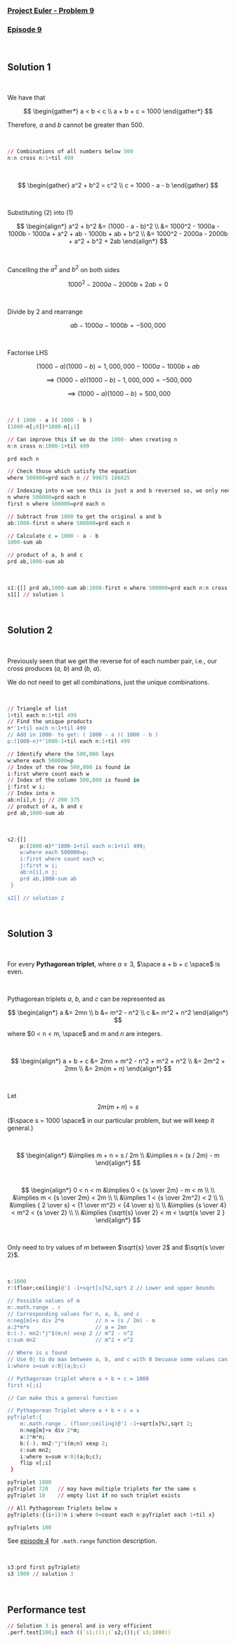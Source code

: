 ### [Project Euler - Problem 9](https://projecteuler.net/problem=9)
### [Episode 9](https://community.kx.com/t5/kdb-and-q/Q-For-Problems-Episode-9/td-p/13586)
<br>

## Solution 1
<br>

We have that 

$$
\begin{gather*}
    a < b < c \\
    a + b + c = 1000
\end{gather*}
$$

Therefore, <var>a</var> and <var>b</var> cannot be greater than $500$.

<br />

```q
// Combinations of all numbers below 500
n:n cross n:1+til 499
```

<br />

$$
\begin{gather}
    a^2 + b^2 = c^2 \\
    c = 1000 - a - b
\end{gather}
$$

<br />

Substituting (2) into (1)

$$
\begin{align*}
a^2 + b^2 &= (1000 - a - b)^2 \\ 
    &= 1000^2 - 1000a - 1000b - 1000a + a^2 + ab - 1000b + ab + b^2 \\
    &= 1000^2 - 2000a - 2000b + a^2 + b^2 + 2ab
\end{align*}
$$

<br />  
              
Cancelling the $a^2$ and $b^2$ on both sides

$$
1000^2 - 2000a - 2000b + 2ab = 0
$$

<br />  

Divide by $2$ and rearrange

$$
ab - 1000a - 1000b = -500,000
$$

<br />  

Factorise LHS

$$
( 1000 - a )( 1000 - b ) = 1,000,000 - 1000a - 1000b + ab
$$

$$
\implies ( 1000 - a )( 1000 - b ) - 1,000,000 = -500,000
$$

$$
\implies ( 1000 - a )( 1000 - b ) = 500,000
$$

<br /> 

```q
// ( 1000 - a )( 1000 - b ) 
(1000-n[;0])*1000-n[;1]

// Can improve this if we do the 1000- when creating n
n:n cross n:1000-1+til 499

prd each n

// Check those which satisfy the equation
where 500000=prd each n // 99675 186825

// Indexing into n we see this is just a and b reversed so, we only need to take one of these
n where 500000=prd each n
first n where 500000=prd each n

// Subtract from 1000 to get the original a and b
ab:1000-first n where 500000=prd each n

// Calculate c = 1000 - a - b
1000-sum ab

// product of a, b and c
prd ab,1000-sum ab
```

<br /> 

```q
s1:{[] prd ab,1000-sum ab:1000-first n where 500000=prd each n:n cross n:1000-1+til 499}
s1[] // solution 1
```

<br /> 

## Solution 2

<br /> 

Previously seen that we get the reverse for of each number pair, i.e., our cross produces (<var>a, b</var>) and (<var>b, a</var>).

We do not need to get all combinations, just the unique combinations.

<br /> 

```q
// Triangle of list
1+til each n:1+til 499
// Find the unique products
n*'1+til each n:1+til 499
// Add in 1000- to get: ( 1000 - a )( 1000 - b )
p:(1000-n)*'1000-1+til each n:1+til 499

// Identify where the 500,000 lays
w:where each 500000=p
// Index of the row 500,000 is found in
i:first where count each w
// Index of the column 500,000 is found in
j:first w i;
// Index into n
ab:n[i],n j; // 200 375
// product of a, b and c
prd ab,1000-sum ab
```

<br /> 

```q
s2:{[]
    p:(1000-n)*'1000-1+til each n:1+til 499;
    w:where each 500000=p;
    i:first where count each w;
    j:first w i;
    ab:n[i],n j;
    prd ab,1000-sum ab
 }

s2[] // solution 2
```

<br /> 

## Solution 3

<br /> 

For every **Pythagorean triplet**, where $a \ge 3$, $\space a + b + c \space$ is even.

<br /> 

Pythagorean triplets <var>a</var>, <var>b</var>, and <var>c</var> can be represented as

$$
\begin{align*}
    a &= 2mn \\
    b &= m^2 - n^2 \\
    c &= m^2 + n^2
\end{align*}
$$

where $0 < n < m, \space$ and <var>m</var> and <var>n</var> are integers.

<br />

$$
\begin{align*}
    a + b + c &= 2mn + m^2 - n^2 + m^2 + n^2 \\
    &= 2m^2 + 2mn \\
    &= 2m(m + n)
\end{align*}
$$

<br />

Let 
$$
2m( m + n ) = s 
$$

($\space s = 1000 \space$ in our particular problem, but we will keep it general.)

<br />

$$
\begin{align*}
    &\implies  m + n = s / 2m \\ 
    &\implies n = (s / 2m) - m
\end{align*}
$$

<br />

$$
\begin{align*}
    0 < n < m  &\implies  0 < {s \over 2m} - m < m \\ \\
           &\implies m < {s \over 2m} < 2m \\ \\
           &\implies 1 < {s \over 2m^2} < 2 \\ \\
           &\implies { 2 \over s} < {1 \over m^2} < {4 \over s} \\ \\
           &\implies {s \over 4} < m^2 < {s \over 2} \\ \\
           &\implies  {\sqrt{s} \over 2} < m < \sqrt{s \over 2 }
\end{align*}
$$

<br />

Only need to try values of <var>m</var> between $\sqrt{s} \over 2$ and $\sqrt{s \over 2}$.

<br />

```q
s:1000
r:(floor;ceiling)@'1 -1+sqrt[s]%2,sqrt 2 // Lower and upper bounds

// Possible values of m
m:.math.range . r
// Corresponding values for n, a, b, and c
n:neg[m]+s div 2*m          // n = (s / 2m) - m
a:2*m*n                     // a = 2mn
b:(-). mn2:"j"$(m;n) xexp 2 // m^2 - n^2
c:sum mn2                   // m^2 + n^2

// Where is s found
// Use 0| to do max between a, b, and c with 0 becuase some values can be negative
i:where s=sum v:0|(a;b;c)

// Pythagorean triplet where a + b + c = 1000
first v[;i]

// Can make this a general function 

// Pythagorean Triplet where a + b + c = x
pyTriplet:{
    m:.math.range . (floor;ceiling)@'1 -1+sqrt[x]%2,sqrt 2;
    n:neg[m]+x div 2*m;       
    a:2*m*n;                   
    b:(-). mn2:"j"$(m;n) xexp 2; 
    c:sum mn2; 
    i:where x=sum v:0|(a;b;c);
    flip v[;i]
 }

pyTriplet 1000
pyTriplet 720   // may have multiple triplets for the same s
pyTriplet 10    // empty list if no such triplet exists

// All Pythagorean Triplets below x 
pyTriplets:{(i+1)!n i:where 0<count each n:pyTriplet each 1+til x}

pyTriplets 100
```

See [episode 4](ep4.md) for `.math.range` function description.

<br />

```q
s3:prd first pyTriplet@ 
s3 1000 // solution 3
```

<br />

## Performance test

```q
// Solution 3 is general and is very efficient
.perf.test[100;] each ((`s1;());(`s2;());(`s3;1000))
```

